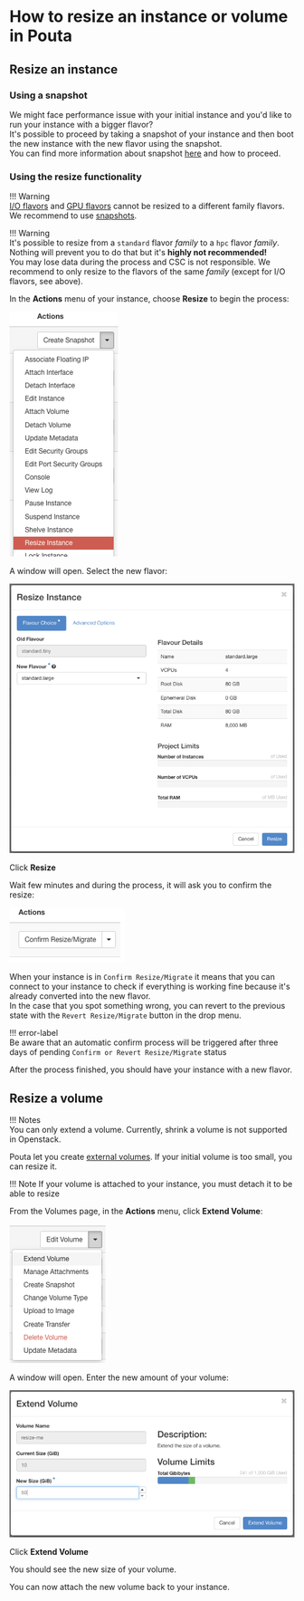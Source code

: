# How to resize an instance or volume in Pouta
## Resize an instance
### Using a snapshot
We might face performance issue with your initial instance and you'd like to run your instance with a bigger flavor?  
It's possible to proceed by taking a snapshot of your instance and then boot the new instance with the new flavor using the snapshot.  
You can find more information about snapshot [here](../../cloud/pouta/snapshots.md) and how to proceed.

### Using the resize functionality 
!!! Warning    
    [I/O flavors](../../cloud/pouta/vm-flavors-and-billing.md#io-flavors_2) and [GPU flavors](../../cloud/pouta/vm-flavors-and-billing.md#gpu-flavors_2) cannot be resized to a different family flavors. We recommend to use [snapshots](../../cloud/pouta/snapshots.md#launching-an-instance-from-a-volume-snapshot).

!!! Warning  
    It's possible to resize from a `standard` flavor *family* to a `hpc` flavor *family*. Nothing will prevent you to do that but it's **highly not recommended!**  
    You may lose data during the process and CSC is not responsible. We recommend to only resize to the flavors of the same *family* (except for I/O flavors, see above).

In the **Actions** menu of your instance, choose **Resize** to begin the process:  

![resize-button](img/resize_button.png)

A window will open. Select the new flavor:

![resize-windows](img/resize_window.png)

Click **Resize**

Wait few minutes and during the process, it will ask you to confirm the resize:

![confirm-resize](img/confirm_resize.png)


When your instance is in `Confirm Resize/Migrate` it means that you can connect to your instance to check if everything is working fine because it's already converted into the new flavor.  
In the case that you spot something wrong, you can revert to the previous state with the `Revert Resize/Migrate` button in the drop menu.  

!!! error-label  
    Be aware that an automatic confirm process will be triggered after three days of pending `Confirm or Revert Resize/Migrate` status

After the process finished, you should have your instance with a new flavor.


## Resize a volume
!!! Notes  
    You can only extend a volume. Currently, shrink a volume is not supported in Openstack.

Pouta let you create [external volumes](../../cloud/pouta/storage.md). If your initial volume is too small, you can resize it.

!!! Note
    If your volume is attached to your instance, you must detach it to be able to resize

From the Volumes page, in the **Actions** menu, click **Extend Volume**:

![resize-volume](img/resize_volume.png)

A window will open. Enter the new amount of your volume:

![resize-volume-window](img/resize_volume_window.png)

Click **Extend Volume**

You should see the new size of your volume.

You can now attach the new volume back to your instance.
